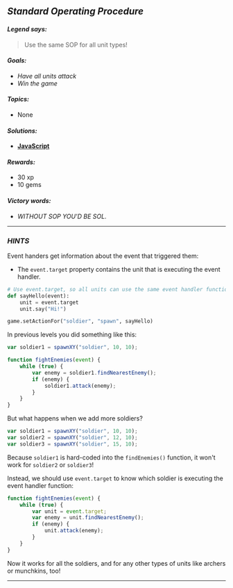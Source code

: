 ## _Standard Operating Procedure_

#### _Legend says:_
> Use the same SOP for all unit types!

#### _Goals:_
+ _Have all units attack_
+ _Win the game_

#### _Topics:_
+ None

#### _Solutions:_
+ **[JavaScript](sop.js)**

#### _Rewards:_
+ 30 xp
+ 10 gems

#### _Victory words:_
+ _WITHOUT SOP YOU'D BE SOL._

___

### _HINTS_

Event handers get information about the event that triggered them:
+ The `event.target` property contains the unit that is executing the event handler.

```python
# Use event.target, so all units can use the same event handler function
def sayHello(event):
    unit = event.target
    unit.say("Hi!")

game.setActionFor("soldier", "spawn", sayHello)
```

In previous levels you did something like this:

```javascript
var soldier1 = spawnXY("soldier", 10, 10);

function fightEnemies(event) {
    while (true) {
        var enemy = soldier1.findNearestEnemy();
        if (enemy) {
            soldier1.attack(enemy);
        }
    }
}
```

But what happens when we add more soldiers?

```javascript
var soldier1 = spawnXY("soldier", 10, 10);
var soldier2 = spawnXY("soldier", 12, 10);
var soldier3 = spawnXY("soldier", 15, 10);
```

Because `soldier1` is hard-coded into the `findEnemies()` function, it won't work for `soldier2` or `soldier3`!

Instead, we should use `event.target` to know which soldier is executing the event handler function:

```javascript
function fightEnemies(event) {
    while (true) {
        var unit = event.target;
        var enemy = unit.findNearestEnemy();
        if (enemy) {
            unit.attack(enemy);
        }
    }
}
```

Now it works for all the soldiers, and for any other types of units like archers or munchkins, too!

___
